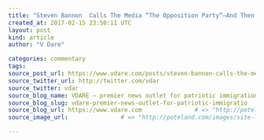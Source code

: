 ```yaml
---
title: "Steven Bannon  Calls The Media “The Opposition Party”–And Then They Prove It!" # => "I Made a Pretty Gem - Planet.rb"
created_at: 2017-02-15 23:50:11 UTC
layout: post
kind: article
author: "V Dare"

categories: commentary
tags: 
source_post_url: https://www.vdare.com/posts/steven-bannon-calls-the-media-the-opposition-party-and-then-they-prove-it    # => "http://poteland.com/blog/i-made-a-pretty-gem-planet-dot-rb/"
source_twitter_url: http://twitter.com/vdar
source_twitter: vdar
source_blog_name: VDARE – premier news outlet for patriotic immigration reform
source_blog_slug: vdare-premier-news-outlet-for-patriotic-immigratio              # => "this-is-where-i-tell-you-stuff"
source_blog_url: https://www.vdare.com               # => "http://poteland.com/articles"
source_image_url:               # => "http://poteland.com/images/site-logo.png"

---
```



<!--
   &lt;div class=&quot;pf-content&quot;&gt;&lt;p&gt;&lt;img src=&quot;https://s3-us-west-2.amazonaws.com/vdare-live/wp-content/uploads/2017/02/15182106/Reporters_Claim_That_Steve_Bannon_Just_Walked_by_and_Insulted_Them_Mediaite_-_2017-02-15_18.18.51.png&quot; alt=&quot;&quot; width=&quot;250&quot; align=&quot;right&quot;&gt;Steven Bannon emerged from a meeting with Reince Priebus and Sean Spicer, and on sighting the media, &lt;a href=&quot;http://www.mediaite.com/online/reporters-claim-that-steve-bannon-just-walked-by-and-insulted-them/&quot;&gt;gave them a good jab&lt;/a&gt;: “The opposition party, all lined up.”&lt;/p&gt;&lt;div id=&quot;57966237cc52c74a5e1363c4&quot; class=&quot;vdb_player vdb_57966237cc52c74a5e1363c456bcd17ce4b018167fea5539&quot;&gt;    &lt;/div&gt;
&lt;p&gt;Immediately, the opposition began tweeting his remark. Opposition members present for Bannon’s quip, &lt;a href=&quot;http://www.mediaite.com/online/reporters-claim-that-steve-bannon-just-walked-by-and-insulted-them/&quot;&gt;according to&lt;/a&gt; Mediaite’s Lindsey Ellefson, were the &lt;em&gt;Dallas News, NBC, Roll Call, CNN, The New York Times&lt;/em&gt; and the &lt;em&gt;Daily Mail.&lt;/em&gt;&lt;/p&gt;
&lt;p&gt;She ended her post with a bit of fake news: “Those outlets aren’t usually grouped together in any way, least of all as a unified party sharing any one ideology, oppositional or not, but this is a new era for the press and the people they serve.”&lt;/p&gt;
&lt;p&gt;Right. The legacy media doesn’t have an ideology.&lt;/p&gt;
&lt;/div&gt;           # => "I’ve been hurting to write this ever since we had the idea of creating a Planet for Cubox..." (Continued)
   vdare-premier-news-outlet-for-patriotic-immigratio              # => "this-is-where-i-tell-you-stuff"
   https://www.vdare.com               # => "http://poteland.com/articles"
                 # => "http://poteland.com/images/site-logo.png"
<div class="pf-content"><p><img src="https://s3-us-west-2.amazonaws.com/vdare-live/wp-content/uploads/2017/02/15182106/Reporters_Claim_That_Steve_Bannon_Just_Walked_by_and_Insulted_Them_Mediaite_-_2017-02-15_18.18.51.png" alt="" width="250" align="right">Steven Bannon emerged from a meeting with Reince Priebus and Sean Spicer, and on sighting the media, <a href="http://www.mediaite.com/online/reporters-claim-that-steve-bannon-just-walked-by-and-insulted-them/">gave them a good jab</a>: “The opposition party, all lined up.”</p><div id="57966237cc52c74a5e1363c4" class="vdb_player vdb_57966237cc52c74a5e1363c456bcd17ce4b018167fea5539">    </div>
<p>Immediately, the opposition began tweeting his remark. Opposition members present for Bannon’s quip, <a href="http://www.mediaite.com/online/reporters-claim-that-steve-bannon-just-walked-by-and-insulted-them/">according to</a> Mediaite’s Lindsey Ellefson, were the <em>Dallas News, NBC, Roll Call, CNN, The New York Times</em> and the <em>Daily Mail.</em></p>
<p>She ended her post with a bit of fake news: “Those outlets aren’t usually grouped together in any way, least of all as a unified party sharing any one ideology, oppositional or not, but this is a new era for the press and the people they serve.”</p>
<p>Right. The legacy media doesn’t have an ideology.</p>
</div><div class="">
    <i>Source: <a href="https://www.vdare.com">VDARE – premier news outlet for patriotic immigration reform</a></i>
</div>
